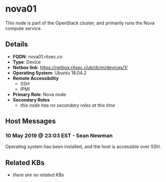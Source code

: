# nova01

This node is part of the OpenStack cluster, and primarily runs the Nova compute
service.

## Details

- **FQDN**: nova01.ritsec.co
- **Type**: Device
- **Netbox link**: https://netbox.ritsec.club/dcim/devices/1/
- **Operating System**: Ubuntu 18.04.2
- **Remote Accessibility**
  - SSH
  - IPMI
- **Primary Role**: Nova node
- **Secondary Roles**
    - _this node has no secondary roles at this time_

## Host Messages

### 10 May 2019 @ 23:03 EST - Sean Newman

Operating system has been installed, and the host is accessible over SSH.

## Related KBs

- _there are no related KBs_